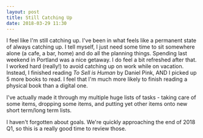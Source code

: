```yaml
---
layout: post
title: Still Catching Up
date: 2018-03-29 11:30
---
```


I feel like I'm still catching up.  I've been in what feels like a permanent state of always catching up.  I tell myself, I just need some time to sit somewhere alone (a cafe, a bar, home) and do all the planning things.  Spending last weekend in Portland was a nice getaway.  I do feel a bit refreshed after that.  I worked hard (really!) to avoid catching up on work while on vacation.  Instead, I finished reading *To Sell is Human* by Daniel Pink, AND I picked up 5 more books to read.  I feel that I'm much more likely to finish reading a physical book than a digital one.

I've actually made it through my multiple huge lists of tasks - taking care of some items, dropping some items, and putting yet other items onto new short term/long term lists.

I haven't forgotten about goals.  We're quickly approaching the end of 2018 Q1, so this is a really good time to review those.
